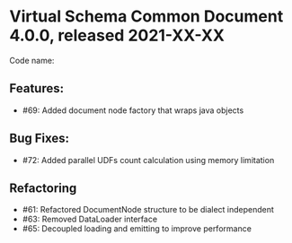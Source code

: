 # Virtual Schema Common Document 4.0.0, released 2021-XX-XX

Code name:

## Features:

* #69: Added document node factory that wraps java objects

## Bug Fixes:

* #72: Added parallel UDFs count calculation using memory limitation

## Refactoring

* #61: Refactored DocumentNode structure to be dialect independent
* #63: Removed DataLoader interface
* #65: Decoupled loading and emitting to improve performance
